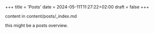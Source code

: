 +++
title = 'Posts'
date = 2024-05-11T11:27:22+02:00
draft = false
+++

content in content/posts/_index.md

this might be a posts overview.